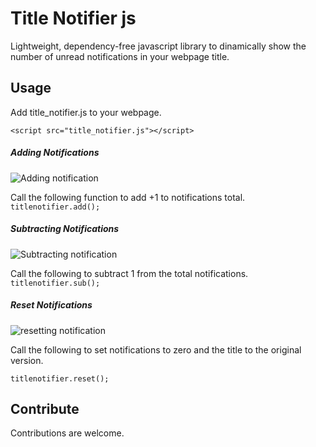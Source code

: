 # Title Notifier js

Lightweight, dependency-free javascript library to dinamically show the number of unread notifications in your webpage title.

## Usage

Add title_notifier.js to your webpage.

`<script src="title_notifier.js"></script>`

##### Adding Notifications

![Adding notification](http://www.frontendjournal.com/wp-content/uploads/2014/04/notification_total_3.png)

Call the following function to add +1 to notifications total.
`titlenotifier.add();`

##### Subtracting Notifications

![Subtracting notification](http://www.frontendjournal.com/wp-content/uploads/2014/04/notification_total_2.png)

Call the following to subtract 1 from the total notifications.
`titlenotifier.sub();`

##### Reset Notifications

![resetting notification](http://www.frontendjournal.com/wp-content/uploads/2014/04/notification_total_zero.png)

Call the following to set notifications to zero and the title to the original version.

`titlenotifier.reset();`


## Contribute

Contributions are welcome.
